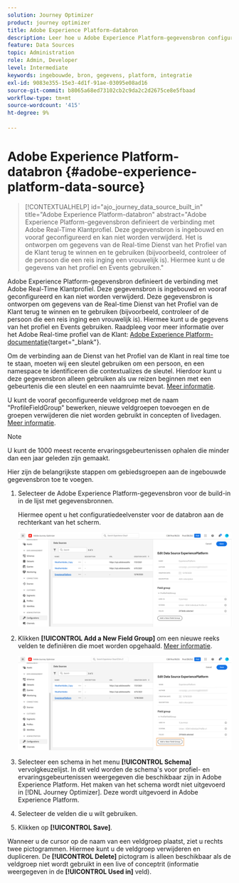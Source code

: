 ```yaml
---
solution: Journey Optimizer
product: journey optimizer
title: Adobe Experience Platform-databron
description: Leer hoe u Adobe Experience Platform-gegevensbron configureert
feature: Data Sources
topic: Administration
role: Admin, Developer
level: Intermediate
keywords: ingebouwde, bron, gegevens, platform, integratie
exl-id: 9083e355-15e3-4d1f-91ae-03095e08ad16
source-git-commit: b8065a68ed73102cb2c9da2c2d2675ce8e5fbaad
workflow-type: tm+mt
source-wordcount: '415'
ht-degree: 9%

---
```


# Adobe Experience Platform-databron {#adobe-experience-platform-data-source}

>[!CONTEXTUALHELP]
>id="ajo_journey_data_source_built_in"
>title="Adobe Experience Platform-databron"
>abstract="Adobe Experience Platform-gegevensbron definieert de verbinding met Adobe Real-Time Klantprofiel. Deze gegevensbron is ingebouwd en vooraf geconfigureerd en kan niet worden verwijderd. Het is ontworpen om gegevens van de Real-time Dienst van het Profiel van de Klant terug te winnen en te gebruiken (bijvoorbeeld, controleer of de persoon die een reis inging een vrouwelijk is). Hiermee kunt u de gegevens van het profiel en Events gebruiken."

Adobe Experience Platform-gegevensbron definieert de verbinding met Adobe Real-Time Klantprofiel. Deze gegevensbron is ingebouwd en vooraf geconfigureerd en kan niet worden verwijderd. Deze gegevensbron is ontworpen om gegevens van de Real-time Dienst van het Profiel van de Klant terug te winnen en te gebruiken (bijvoorbeeld, controleer of de persoon die een reis inging een vrouwelijk is). Hiermee kunt u de gegevens van het profiel en Events gebruiken. Raadpleeg voor meer informatie over het Adobe Real-time profiel van de Klant: [Adobe Experience Platform-documentatie](https://experienceleague.adobe.com/docs/experience-platform/profile/home.html?lang=nl){target="_blank"}.


Om de verbinding aan de Dienst van het Profiel van de Klant in real time toe te staan, moeten wij een sleutel gebruiken om een persoon, en een namespace te identificeren die contextualizes de sleutel. Hierdoor kunt u deze gegevensbron alleen gebruiken als uw reizen beginnen met een gebeurtenis die een sleutel en een naamruimte bevat. [Meer informatie](../building-journeys/journey.md).

U kunt de vooraf geconfigureerde veldgroep met de naam &quot;ProfileFieldGroup&quot; bewerken, nieuwe veldgroepen toevoegen en de groepen verwijderen die niet worden gebruikt in concepten of livedagen. [Meer informatie](../datasource/configure-data-sources.md#define-field-groups).


>[!NOTE]
>
>U kunt de 1000 meest recente ervaringsgebeurtenissen ophalen die minder dan een jaar geleden zijn gemaakt.

Hier zijn de belangrijkste stappen om gebiedsgroepen aan de ingebouwde gegevensbron toe te voegen.

1. Selecteer de Adobe Experience Platform-gegevensbron voor de build-in in de lijst met gegevensbronnen.

   Hiermee opent u het configuratiedeelvenster voor de databron aan de rechterkant van het scherm.

   ![](assets/journey23.png)

1. Klikken **[!UICONTROL Add a New Field Group]** om een nieuwe reeks velden te definiëren die moet worden opgehaald. [Meer informatie](../datasource/configure-data-sources.md#define-field-groups).

   ![](assets/journey24.png)

1. Selecteer een schema in het menu **[!UICONTROL Schema]** vervolgkeuzelijst. In dit veld worden de schema&#39;s voor profiel- en ervaringsgebeurtenissen weergegeven die beschikbaar zijn in Adobe Experience Platform. Het maken van het schema wordt niet uitgevoerd in [!DNL Journey Optimizer]. Deze wordt uitgevoerd in Adobe Experience Platform.
1. Selecteer de velden die u wilt gebruiken.
1. Klikken op **[!UICONTROL Save]**.

Wanneer u de cursor op de naam van een veldgroep plaatst, ziet u rechts twee pictogrammen. Hiermee kunt u de veldgroep verwijderen en dupliceren. De **[!UICONTROL Delete]** pictogram is alleen beschikbaar als de veldgroep niet wordt gebruikt in een live of conceptrit (informatie weergegeven in de **[!UICONTROL Used in]** veld).
